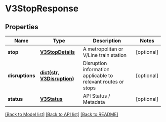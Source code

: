 # V3StopResponse

## Properties
Name | Type | Description | Notes
------------ | ------------- | ------------- | -------------
**stop** | [**V3StopDetails**](V3StopDetails.md) | A metropolitan or V/Line train station | [optional] 
**disruptions** | [**dict(str, V3Disruption)**](V3Disruption.md) | Disruption information applicable to relevant routes or stops | [optional] 
**status** | [**V3Status**](V3Status.md) | API Status / Metadata | [optional] 

[[Back to Model list]](../README.md#documentation-for-models) [[Back to API list]](../README.md#documentation-for-api-endpoints) [[Back to README]](../README.md)



